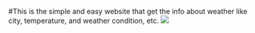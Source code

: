 #This is the simple and easy website that get the info about weather like city, temperature, and weather condition, etc.
<img src="../src/1082.jpg"/>
